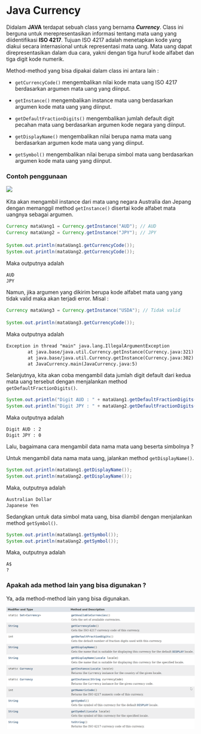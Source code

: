 # Java Currency

Didalam **JAVA** terdapat sebuah class yang bernama **_Currency_**. Class ini berguna untuk merepresentasikan informasi tentang mata uang yang diidentifikasi __ISO 4217__. Tujuan ISO 4217 adalah menetapkan kode yang diakui secara internasional untuk representasi mata uang. Mata uang dapat direpresentasikan dalam dua cara, yakni dengan tiga huruf kode alfabet dan tiga digit kode numerik.

Method-method yang bisa dipakai dalam class ini antara lain :

- ```getCurrencyCode()```
    mengembalikan nilai kode mata uang ISO 4217 berdasarkan argumen mata uang yang diinput.

- ```getInstance()```
    mengembalikan instance mata uang berdasarkan argumen kode mata uang yang diinput.

- ```getDefaultFractionDigits()```
    mengembalikan jumlah default digit pecahan mata uang berdasarkan argumen kode negara yang diinput.

- ```getDisplayName()```
    mengembalikan nilai berupa nama mata uang berdasarkan argumen kode mata uang yang diinput.

- ```getSymbol()```
    mengembalikan nilai berupa simbol mata uang berdasarkan argumen kode mata uang yang diinput.

### Contoh penggunaan
[![](https://img.shields.io/static/v1?&label=Lihat%20source%20code&message=%3e&color)](JavaCurrency.java)

Kita akan mengambil instance dari mata uang negara Australia dan Jepang dengan memanggil method ```getInstance()``` disertai kode alfabet mata uangnya sebagai argumen.

```Java
Currency mataUang1 = Currency.getInstance("AUD"); // AUD
Currency mataUang2 = Currency.getInstance("JPY"); // JPY

System.out.println(mataUang1.getCurrencyCode());
System.out.println(mataUang2.getCurrencyCode());
```

Maka outputnya adalah

```
AUD
JPY
```

Namun, jika argumen yang dikirim berupa kode alfabet mata uang yang tidak valid maka akan terjadi error. Misal :

```Java
Currency mataUang3 = Currency.getInstance("USDA"); // Tidak valid

System.out.println(mataUang3.getCurrencyCode());
```

Maka outputnya adalah

```
Exception in thread "main" java.lang.IllegalArgumentException
        at java.base/java.util.Currency.getInstance(Currency.java:321)
        at java.base/java.util.Currency.getInstance(Currency.java:302)
        at JavaCurrency.main(JavaCurrency.java:5)
```

Selanjutnya, kita akan coba mengambil data jumlah digit default dari kedua mata uang tersebut dengan menjalankan method ```getDefaultFractionDigits()```.

```java
System.out.println("Digit AUD : " + mataUang1.getDefaultFractionDigits());
System.out.println("Digit JPY : " + mataUang2.getDefaultFractionDigits());
```

Maka outputnya adalah

```
Digit AUD : 2
Digit JPY : 0
```

Lalu, bagaimana cara mengambil data nama mata uang beserta simbolnya ?

Untuk mengambil data nama mata uang, jalankan method ```getDisplayName()```.

```java
System.out.println(mataUang1.getDisplayName());
System.out.println(mataUang2.getDisplayName());
```

Maka, outputnya adalah

```
Australian Dollar
Japanese Yen
```

Sedangkan untuk data simbol mata uang, bisa diambil dengan menjalankan method ```getSymbol()```.

```java
System.out.println(mataUang1.getSymbol());
System.out.println(mataUang2.getSymbol());
```

Maka, outputnya adalah

```
A$
?
```

### Apakah ada method lain yang bisa digunakan ?

Ya, ada method-method lain yang bisa digunakan.

![](img/AllCurrencyMethods.png)